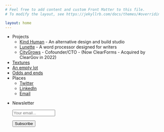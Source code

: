 ```yaml
---
# Feel free to add content and custom Front Matter to this file.
# To modify the layout, see https://jekyllrb.com/docs/themes/#overriding-theme-defaults

layout: home
---
```

- Projects
	- [Kind Human](https://kindhuman.studio) - An alternative design and build studio
	- [Lunette](https://lunette.app) - A word processor designed for writers
	- [CityGrows](https://citygrows.com) - Cofounder/CTO - (Now ClearForms - Acquired by ClearGov in 2022)
- [Textures](./textures)
- [An empty lot](./lot)
- [Odds and ends](./odds_and_ends)
- Places
	- [Twitter](https://twitter.com/Stephen_Corwin)
	- [LinkedIn](https://www.linkedin.com/in/swerve/)
	- [Email](mailto:me@stephencorwin.com)
- <form style="" action="https://tinyletter.com/corwin" method="post" target="popupwindow" onsubmit="window.open('https://tinyletter.com/corwin', 'popupwindow', 'scrollbars=yes,width=800,height=600');return true"><p><label for="tlemail">Newsletter</label></p><p><input placeholder="Your email..." type="text" style="width:140px" name="email" id="tlemail" /></p><input type="hidden" value="1" name="embed"/><input type="submit" value="Subscribe" /><p></p></form>